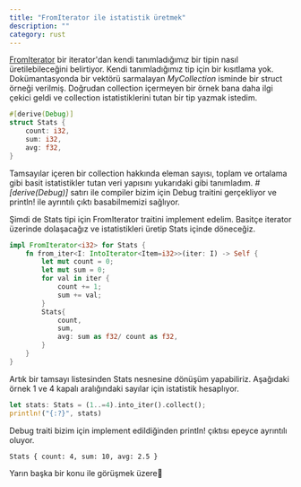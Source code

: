 ```yaml
---
title: "FromIterator ile istatistik üretmek"
description: ""
category: rust
---
```

[FromIterator](https://doc.rust-lang.org/std/iter/trait.FromIterator.html) bir iterator'dan kendi tanımladığımız bir tipin nasıl üretilebileceğini belirtiyor. Kendi tanımladığımız tip için bir kısıtlama yok. Dokümantasyonda bir vektörü sarmalayan *MyCollection* isminde bir struct örneği verilmiş. Doğrudan collection içermeyen bir örnek bana daha ilgi çekici geldi ve collection istatistiklerini tutan bir tip yazmak istedim.

```rust
#[derive(Debug)]
struct Stats {
    count: i32,
    sum: i32,
    avg: f32,
}
```

Tamsayılar içeren bir collection hakkında eleman sayısı, toplam ve ortalama gibi basit istatistikler tutan veri yapısını yukarıdaki gibi tanımladım. *#[derive(Debug)]* satırı ile compiler bizim için Debug traitini gerçekliyor ve println! ile ayrıntılı çıktı basabilmemizi sağlıyor.

Şimdi de Stats tipi için FromIterator traitini implement edelim. Basitçe iterator üzerinde dolaşacağız ve istatistikleri üretip Stats içinde döneceğiz.

```rust
impl FromIterator<i32> for Stats {
    fn from_iter<I: IntoIterator<Item=i32>>(iter: I) -> Self {
        let mut count = 0;
        let mut sum = 0;
        for val in iter {
            count += 1;
            sum += val;
        }
        Stats{
            count,
            sum,
            avg: sum as f32/ count as f32,
        }
    }
}
```

Artık bir tamsayı listesinden Stats nesnesine dönüşüm yapabiliriz. Aşağıdaki örnek 1 ve 4 kapalı aralığındaki sayılar için istatistik hesaplıyor.

```rust
let stats: Stats = (1..=4).into_iter().collect();
println!("{:?}", stats)
```

Debug traiti bizim için implement edildiğinden println! çıktısı epeyce ayrıntılı oluyor.

```
Stats { count: 4, sum: 10, avg: 2.5 }
```

Yarın başka bir konu ile görüşmek üzere👋
